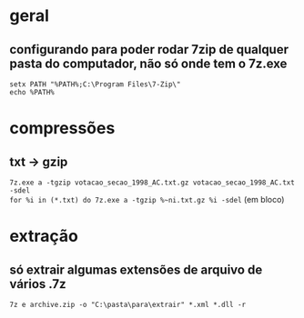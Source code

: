 # geral
## configurando para poder rodar 7zip de qualquer pasta do computador, não só onde tem o 7z.exe
`setx PATH "%PATH%;C:\Program Files\7-Zip\"`\
`echo %PATH%`

# compressões
## txt -> gzip
`7z.exe a -tgzip votacao_secao_1998_AC.txt.gz votacao_secao_1998_AC.txt -sdel`\
`for %i in (*.txt) do 7z.exe a -tgzip %~ni.txt.gz %i -sdel` (em bloco)

# extração
## só extrair algumas extensões de arquivo de vários .7z
`7z e archive.zip -o "C:\pasta\para\extrair" *.xml *.dll -r`
